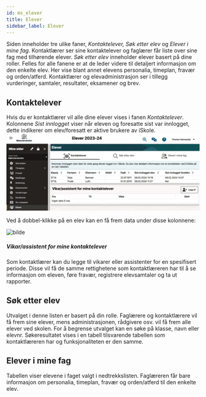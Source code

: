 ```yaml
---
id: ms_elever
title: Elever
sidebar_label: Elever
---
```


Siden inneholder tre ulike faner, _Kontaktelever, Søk etter elev_ og _Elever i mine fag_. Kontaktlærer ser sine kontaktelever og faglærer får liste over sine fag med tilhørende elever. _Søk etter elev_ inneholder elever basert på dine roller. Felles for alle fanene er at de leder videre til detaljert informasjon om den enkelte elev. Her vise blant annet elevens personalia, timeplan, fravær og orden/atferd. Kontaktlærer og elevadministrasjon ser i tillegg vurderinger, samtaler, resultater, eksamener og brev. 


## Kontaktelever
Hvis du er kontaktlærer vil alle dine elever vises i fanen _Kontaktelever_. Kolonnene _Sist innlogget_ viser når eleven og foresatte sist var innlogget, dette indikerer om elev/foresatt er aktive brukere av iSkole.
![bilde](/img/ms_elever_kontaktelever.png 'Kontaktelever')

Ved å dobbel-klikke på en elev kan en få frem data under disse kolonnene:

![bilde](https://github.com/BarmanHanssen/iskole/assets/80097133/cdd6bf2a-a20a-4cac-b984-810000709a64)


##### Vikar/assistent for mine kontaktelever
Som kontaktlærer kan du legge til vikarer eller assistenter for en spesifisert periode. Disse vil få de samme rettighetene som kontaktlæreren har til å se informasjon om eleven, føre fravær, registrere elevsamtaler og ta ut rapporter.

## Søk etter elev
Utvalget i denne listen er basert på din rolle. Faglærere og kontaktlærere vil få frem sine elever, mens administrasjonen, rådgivere osv. vil få frem alle elever ved skolen.
For å begrense utvalget kan en  søke på klasse, navn eller elevnr. Søkeresultatet vises i en tabell tilsvarende tabellen som kontaktlæreren har og funksjonaliteten er den samme.

## Elever i mine fag
Tabellen viser elevene i faget valgt i nedtrekkslisten. Faglæreren får bare informasjon om personalia, timeplan, fravær og orden/atferd til den enkelte elev.
